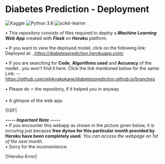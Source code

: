 # Diabetes Prediction - Deployment
![Kaggle](https://img.shields.io/badge/Dataset-Kaggle-blue.svg) ![Python 3.6](https://img.shields.io/badge/Python-3.6-brightgreen.svg) ![scikit-learnn](https://img.shields.io/badge/Library-Scikit_Learn-orange.svg)

• This repository consists of files required to deploy a ___Machine Learning Web App___ created with ___Flask___ on ___Heroku___ platform.

• If you want to view the deployed model, click on the following link:<br />
Deployed at: _https://diabetesprediction.herokuapp.com/

• If you are searching for __Code__, __Algorithms used__ and __Accuracy__ of the model.. you won't find it here. Click the link mentioned below for the same:<br />
Link: --https://github.com/ajinkyakokane/diabetesprediction.github.io/branches

• Please do ⭐ the repository, if it helped you in anyway.

• A glimpse of the web app:

![GIF]

_**----- Important Note -----**_<br />
• If you encounter this webapp as shown in the picture given below, it is occuring just because **free dynos for this particular month provided by Heroku have been completely used.** _You can access the webpage on 1st of the next month._<br />
• Sorry for the inconvenience.

![Heroku-Error]
